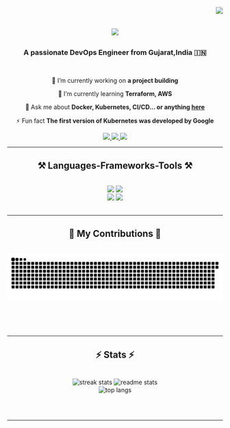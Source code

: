 <img align="right" src="https://visitor-badge.laobi.icu/badge?page_id=Hardik19102003.Hardik19102003" />

<h1 align="center">
    <img src="https://readme-typing-svg.herokuapp.com/?font=Righteous&size=35&center=true&vCenter=true&width=500&height=70&duration=4000&lines=Hi+There!+👋;+I'm+Hardik+Patel!;" />
</h1>

<h3 align="center">A passionate DevOps Engineer from Gujarat,India 🇮🇳</h3>

<br/>

<div align="center">
 
 🔭 I’m currently working on **a project building**
 
 🌱 I’m currently learning **Terraform, AWS**

💬 Ask me about **Docker, Kubernetes, CI/CD... or anything [here](https://github.com/Hardik19102003/Hardik19102003/issues)**

⚡ Fun fact **The first version of Kubernetes was developed by Google**

 </div>
 
<div align="center"> 
  <a href="mailto:202103032@daiict.ac.in">
    <img src="https://img.shields.io/badge/Gmail-333333?style=for-the-badge&logo=gmail&logoColor=red" />
  </a>
  <a href="https://linkedin.com/in/hardikpatel-19102003" target="_blank">
    <img src="https://img.shields.io/badge/LinkedIn-0077B5?style=for-the-badge&logo=linkedin&logoColor=white" target="_blank" />
  </a>
  <a href="https://github.com/Hardik19102003?tab=overview&from=2024-11-01&to=2024-11-30" target="_blank">
     <img src="https://img.shields.io/badge/Portfolio-FF5722?style=for-the-badge&logo=todoist&logoColor=white" target="_blank" /> <!-- sqlite, safari, google-chrome are other good icon options -->
  </a>
</div>

 <hr/>
 
<h2 align="center">⚒️ Languages-Frameworks-Tools ⚒️</h2>
<br/>
<div align="center">
    <img src="https://skillicons.dev/icons?i=bootstrap,html,css,vscode,figma" />
    <img src="https://skillicons.dev/icons?i=python,java,c,cpp,mysql" /><br>
</div>

<div align="center">
    <img src="https://skillicons.dev/icons?i=docker,kubernetes,aws,jenkins,terraform,git,github,linux" />
    <img src="https://skillicons.dev/icons?i=ansible,gitlab,azure,prometheus,grafana" /><br>
</div>

<br/>
<hr/>

<div align="center">
  <h2>🐍 My Contributions 🐍</h2>
  <br>
  <img alt="snake eating my contributions" src="https://raw.githubusercontent.com/Hardik19102003/Hardik19102003/output/github-contribution-grid-snake.svg" />
  
  <br/><br/><br/>
</div>

<hr/>

<h2 align="center">⚡ Stats ⚡</h2>
<br>
<div align=center>
  <img width=390 src="https://github-readme-streak-stats-salesp07.vercel.app/?user=Hardik19102003&count_private=true&theme=react&border_radius=10" alt="streak stats"/>
  <img width=390 src="https://github-readme-stats-salesp07.vercel.app/api?username=Hardik19102003&count_private=true&show_icons=true&theme=react&rank_icon=github&border_radius=10" alt="readme stats" />
  <br/>
  <img width=325 align="center" src="https://github-readme-stats-salesp07.vercel.app/api/top-langs/?username=Hardik19102003&hide=HTML&langs_count=8&layout=compact&theme=react&border_radius=10&size_weight=0.5&count_weight=0.5&exclude_repo=github-readme-stats" alt="top langs" />
</div>

<br/><br/>

<hr/>

<br/>


<br/>
